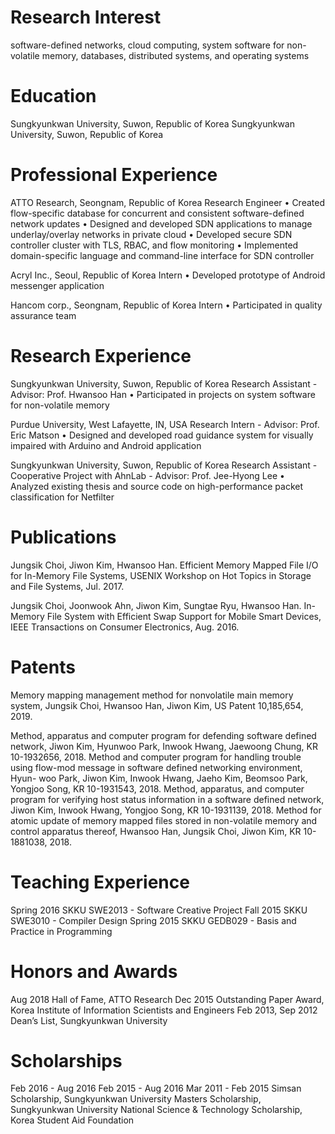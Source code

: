 # Research Interest
software-defined networks, cloud computing, system software for non-volatile memory, databases, distributed systems, and operating systems

# Education
Sungkyunkwan University, Suwon, Republic of Korea
Sungkyunkwan University, Suwon, Republic of Korea

# Professional Experience
ATTO Research, Seongnam, Republic of Korea
Research Engineer
• Created flow-specific database for concurrent and consistent software-defined network updates
• Designed and developed SDN applications to manage underlay/overlay networks in private cloud • Developed secure SDN controller cluster with TLS, RBAC, and flow monitoring
• Implemented domain-specific language and command-line interface for SDN controller

Acryl Inc., Seoul, Republic of Korea
Intern
• Developed prototype of Android messenger application

Hancom corp., Seongnam, Republic of Korea Intern
• Participated in quality assurance team

# Research Experience
Sungkyunkwan University, Suwon, Republic of Korea
Research Assistant - Advisor: Prof. Hwansoo Han
• Participated in projects on system software for non-volatile memory

Purdue University, West Lafayette, IN, USA
Research Intern - Advisor: Prof. Eric Matson
• Designed and developed road guidance system for visually impaired with Arduino and Android application

Sungkyunkwan University, Suwon, Republic of Korea
Research Assistant - Cooperative Project with AhnLab - Advisor: Prof. Jee-Hyong Lee • Analyzed existing thesis and source code on high-performance packet classification for Netfilter

# Publications
Jungsik Choi, Jiwon Kim, Hwansoo Han. Efficient Memory Mapped File I/O for In-Memory File Systems, USENIX Workshop on
Hot Topics in Storage and File Systems, Jul. 2017.

Jungsik Choi, Joonwook Ahn, Jiwon Kim, Sungtae Ryu, Hwansoo Han. In-Memory File System with Efficient Swap Support for
Mobile Smart Devices, IEEE Transactions on Consumer Electronics, Aug. 2016.

# Patents
Memory mapping management method for nonvolatile main memory system, Jungsik Choi, Hwansoo Han, Jiwon Kim, US Patent 10,185,654, 2019.

Method, apparatus and computer program for defending software defined network, Jiwon Kim, Hyunwoo Park, Inwook Hwang, Jaewoong Chung, KR 10-1932656, 2018.
Method and computer program for handling trouble using flow-mod message in software defined networking environment, Hyun- woo Park, Jiwon Kim, Inwook Hwang, Jaeho Kim, Beomsoo Park, Yongjoo Song, KR 10-1931543, 2018.
Method, apparatus, and computer program for verifying host status information in a software defined network, Jiwon Kim, Inwook Hwang, Yongjoo Song, KR 10-1931139, 2018.
Method for atomic update of memory mapped files stored in non-volatile memory and control apparatus thereof, Hwansoo Han, Jungsik Choi, Jiwon Kim, KR 10-1881038, 2018.

# Teaching Experience
Spring 2016 SKKU SWE2013 - Software Creative Project
Fall 2015 SKKU SWE3010 - Compiler Design
Spring 2015 SKKU GEDB029 - Basis and Practice in Programming

# Honors and Awards
Aug 2018 Hall of Fame, ATTO Research
Dec 2015 Outstanding Paper Award, Korea Institute of Information Scientists and Engineers
Feb 2013, Sep 2012 Dean’s List, Sungkyunkwan University

# Scholarships
Feb 2016 - Aug 2016 Feb 2015 - Aug 2016 Mar 2011 - Feb 2015
Simsan Scholarship, Sungkyunkwan University
Masters Scholarship, Sungkyunkwan University
National Science & Technology Scholarship, Korea Student Aid Foundation
